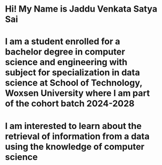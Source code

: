 # Hi! My Name is Jaddu Venkata Satya Sai
# I am a student enrolled for a bachelor degree in computer science and engineering with subject for specialization in data science at School of Technology, Woxsen University where I am part of the cohort batch 2024-2028  
# I am interested to learn about the retrieval of information from a data using the knowledge of computer science
